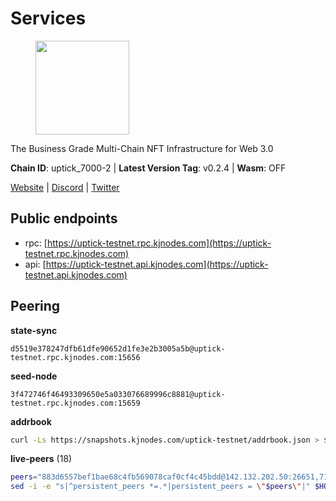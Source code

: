 # Services

<figure><img src="https://raw.githubusercontent.com/kj89/testnet_manuals/main/pingpub/logos/uptick.png" width="150" alt=""><figcaption></figcaption></figure>

The Business Grade Multi-Chain NFT Infrastructure for Web 3.0

**Chain ID**: uptick_7000-2 | **Latest Version Tag**: v0.2.4 | **Wasm**: OFF

[Website](https://uptick.network) | [Discord](https://discord.gg/UzeHS7fu5H) | [Twitter](https://twitter.com/uptickproject)


## Public endpoints

* rpc: [https://uptick-testnet.rpc.kjnodes.com](https://uptick-testnet.rpc.kjnodes.com)
* api: [https://uptick-testnet.api.kjnodes.com](https://uptick-testnet.api.kjnodes.com)

## Peering

**state-sync**

```text
d5519e378247dfb61dfe90652d1fe3e2b3005a5b@uptick-testnet.rpc.kjnodes.com:15656
```

**seed-node**

```text
3f472746f46493309650e5a033076689996c8881@uptick-testnet.rpc.kjnodes.com:15659
```

**addrbook**
```bash
curl -Ls https://snapshots.kjnodes.com/uptick-testnet/addrbook.json > $HOME/.uptickd/config/addrbook.json
```

**live-peers** (18)
```bash
peers="883d6557bef1bae68c4fb569078caf0cf4c45bdd@142.132.202.50:26651,7175172406a124862dc545b8fb1e3545c35173f9@176.9.146.72:14656,eb5a3112a64944e2bd701ff8aa99ab95209c6310@185.198.27.110:26656,d8777278648d8fc93800692a8b96a7f104df4f9a@194.163.135.127:26656,94b63fddfc78230f51aeb7ac34b9fb86bd042a77@94.23.207.45:30556,d5519e378247dfb61dfe90652d1fe3e2b3005a5b@65.109.68.190:15656,821cec653e1bdcd6e0ea7db62ddc65e7dae9fc5b@190.2.136.58:26656,d6aad702ecfed6c5e76e2f25dea6b921c3cd7857@154.12.242.252:31656,12fe5ed38770b4bb59c59e183ec1161aebda2a4e@185.173.38.18:26656,3666c65e99775b8149396fd5c781dec6a29fb13b@75.119.144.48:31656,5368bc0c12a7bfd9d69ba192b06f2be97d28e7ef@185.239.209.56:31656,70c19420bb2d40c5a6c3466c69ead6e0877b9cc7@45.85.250.108:26656,453aff3405698476967251ee253a03bedf4f0dce@178.211.139.124:15656,2763c95b0c9b0b31c312b06d6ae6887968fb9830@194.163.154.224:26656,1c66685cbf5c8dc0a739eb57c896d35eb2eed17c@141.94.139.233:28656,f06b6a57001440bf3507ba2f09a3010f6d50080b@135.181.133.37:29656,b9e0210809b9dfc9cd299c6e83116d7fa45c6e27@65.109.68.93:46656,962d620d21ce5caba3e765501dd9b309cfac234f@78.31.64.11:26356"
sed -i -e "s|^persistent_peers *=.*|persistent_peers = \"$peers\"|" $HOME/.uptickd/config/config.toml
```
